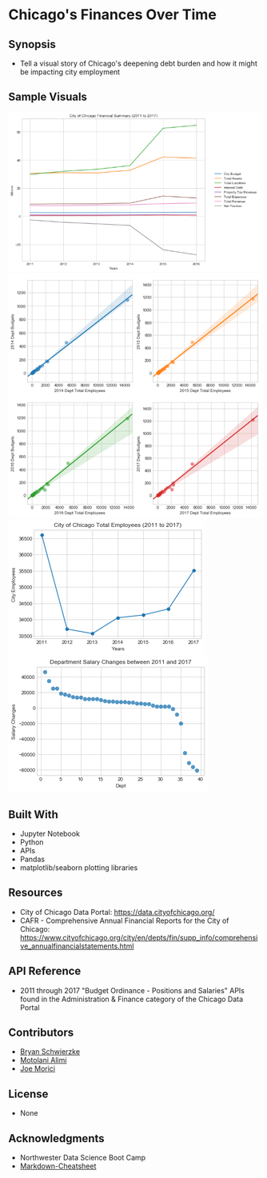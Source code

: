 # Chicago's Finances Over Time

## Synopsis
+ Tell a visual story of Chicago's deepening debt burden and how it might be impacting city employment
## Sample Visuals
![overal fincances](images/overall.png)
![budgets](images/budget1.png)
![employees](images/employ1.png)
![salaries](images/salary1.png)
## Built With
+ Jupyter Notebook
+ Python
+ APIs
+ Pandas
+ matplotlib/seaborn plotting libraries
## Resources
+ City of Chicago Data Portal: https://data.cityofchicago.org/
+ CAFR - Comprehensive Annual Financial Reports for the City of Chicago: https://www.cityofchicago.org/city/en/depts/fin/supp_info/comprehensive_annualfinancialstatements.html
## API Reference
+ 2011 through 2017 "Budget Ordinance - Positions and Salaries" APIs found in the Administration & Finance category of the Chicago Data Portal
## Contributors
+ [Bryan Schwierzke](https://www.linkedin.com/in/bryan-schwierzke/)
+ [Motolani Alimi](https://github.com/motolanialimi)
+ [Joe Morici](https://github.com/jmorici)
## License
+ None
## Acknowledgments
+ Northwester Data Science Boot Camp
+ [Markdown-Cheatsheet](https://github.com/adam-p/markdown-here/wiki/Markdown-Cheatsheet)

